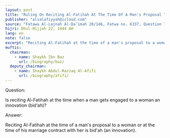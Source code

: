 ```yaml
---
layout: post
title: "Ruling On Reciting Al-Fatihah At The Time Of A Man's Proposal To A Woman"
publisher: "alsalafiyyah@icloud.com"
source: "Fatawa Al-Lajnah Al-Da’imah 20/146, Fatwa no. 6337‏, Question 7"
hijri: Dhul-Hijjah 22, 1444 AH
lang: en
note: false
excerpt: "Reciting Al-Fatihah at the time of a man's proposal to a woman or at the time of his marriage contract with her is bid'ah."
muftis:
  chairman: 
    - name: Shaykh Ibn Baz
      url: /biography/baz/
  deputy_chairman:
    - name: Shaykh Abdul-Razzaq Al-Afifi
      url: /biography/afifi/
---
```


Question: 

Is reciting Al-Fatihah at the time when a man gets engaged to a woman an innovation (bid‘ah)? 

Answer: 

Reciting Al-Fatihah at the time of a man's proposal to a woman or at the time of his marriage contract with her is bid'ah (an innovation).


